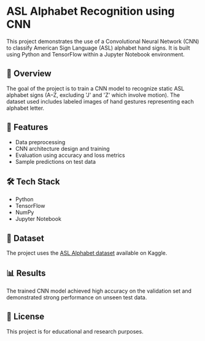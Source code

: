 # ASL Alphabet Recognition using CNN

This project demonstrates the use of a Convolutional Neural Network (CNN) to classify American Sign Language (ASL) alphabet hand signs. It is built using Python and TensorFlow within a Jupyter Notebook environment.

## 📌 Overview

The goal of the project is to train a CNN model to recognize static ASL alphabet signs (A–Z, excluding 'J' and 'Z' which involve motion). The dataset used includes labeled images of hand gestures representing each alphabet letter.

## 🚀 Features

- Data preprocessing 
- CNN architecture design and training
- Evaluation using accuracy and loss metrics
- Sample predictions on test data

## 🛠️ Tech Stack

- Python
- TensorFlow
- NumPy
- Jupyter Notebook

## 📁 Dataset

The project uses the [ASL Alphabet dataset](https://www.kaggle.com/datasets/grassknoted/asl-alphabet) available on Kaggle. 

## 📊 Results

The trained CNN model achieved high accuracy on the validation set and demonstrated strong performance on unseen test data.

## 📜 License

This project is for educational and research purposes.
